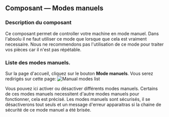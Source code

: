 ## Composant — Modes manuels

### Description du composant

Ce composant permet de controller votre machine en mode manuel. Dans l'absolu il ne faut utiliser ce mode que lorsque que cela est vraiment necessaire. Nous ne recommendons pas l'utilisation de ce mode pour traiter vos pièces car il n'est pas répétable.

### Liste des modes manuels.

Sur la page d'accueil, cliquez sur le bouton **Mode manuels**. Vous serez redirigés sur cette page:
![Manual modes list](assets/manual-mode-list.png)

Vous pouvez ici activer ou désactiver différents modes manuels.
Certains de ces modes manuels necessitent d'autre modes manuels pour fonctionner, cela est précisé.
Les modes manuels sont sécurisés, il se désactiverons tout seuls et un message d'erreur apparaitras si la chaine de sécurité de ce mode manuel a été brisée.